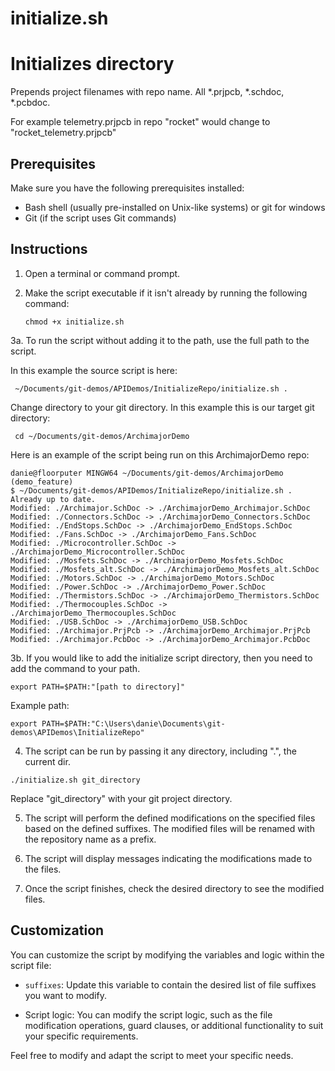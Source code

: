 # initialize.sh

# Initializes directory

Prepends project filenames with repo name. All *.prjpcb, *.schdoc, *.pcbdoc.

For example telemetry.prjpcb in repo "rocket" would change to "rocket_telemetry.prjpcb"

## Prerequisites

Make sure you have the following prerequisites installed:

- Bash shell (usually pre-installed on Unix-like systems) or git for windows
- Git (if the script uses Git commands)

## Instructions

1. Open a terminal or command prompt.

2. Make the script executable if it isn't already by running the following command:
    ```
    chmod +x initialize.sh
    ```

3a. To run the script without adding it to the path, use the full path to the script. 

In this example the source script is here:
``` 
 ~/Documents/git-demos/APIDemos/InitializeRepo/initialize.sh . 
```

Change directory to your git directory. In this example this is our target git directory:

``` 
 cd ~/Documents/git-demos/ArchimajorDemo
```

Here is an example of the script being run on this ArchimajorDemo repo:
``` 
danie@floorputer MINGW64 ~/Documents/git-demos/ArchimajorDemo (demo_feature)
$ ~/Documents/git-demos/APIDemos/InitializeRepo/initialize.sh .
Already up to date.
Modified: ./Archimajor.SchDoc -> ./ArchimajorDemo_Archimajor.SchDoc
Modified: ./Connectors.SchDoc -> ./ArchimajorDemo_Connectors.SchDoc
Modified: ./EndStops.SchDoc -> ./ArchimajorDemo_EndStops.SchDoc
Modified: ./Fans.SchDoc -> ./ArchimajorDemo_Fans.SchDoc
Modified: ./Microcontroller.SchDoc -> ./ArchimajorDemo_Microcontroller.SchDoc
Modified: ./Mosfets.SchDoc -> ./ArchimajorDemo_Mosfets.SchDoc
Modified: ./Mosfets_alt.SchDoc -> ./ArchimajorDemo_Mosfets_alt.SchDoc
Modified: ./Motors.SchDoc -> ./ArchimajorDemo_Motors.SchDoc
Modified: ./Power.SchDoc -> ./ArchimajorDemo_Power.SchDoc
Modified: ./Thermistors.SchDoc -> ./ArchimajorDemo_Thermistors.SchDoc
Modified: ./Thermocouples.SchDoc -> ./ArchimajorDemo_Thermocouples.SchDoc
Modified: ./USB.SchDoc -> ./ArchimajorDemo_USB.SchDoc
Modified: ./Archimajor.PrjPcb -> ./ArchimajorDemo_Archimajor.PrjPcb
Modified: ./Archimajor.PcbDoc -> ./ArchimajorDemo_Archimajor.PcbDoc
```


3b. If you would like to add the initialize script directory, then you need to add the command to your path.
``` 
export PATH=$PATH:"[path to directory]"
```

Example path:
``` 
export PATH=$PATH:"C:\Users\danie\Documents\git-demos\APIDemos\InitializeRepo"
```

4. The script can be run by passing it any directory, including ".", the current dir.
```
./initialize.sh git_directory
```
Replace "git_directory" with your git project directory.

5. The script will perform the defined modifications on the specified files based on the defined suffixes. The modified files will be renamed with the repository name as a prefix.

6. The script will display messages indicating the modifications made to the files.

7. Once the script finishes, check the desired directory to see the modified files.

## Customization

You can customize the script by modifying the variables and logic within the script file:

- `suffixes`: Update this variable to contain the desired list of file suffixes you want to modify.


- Script logic: You can modify the script logic, such as the file modification operations, guard clauses, or additional functionality to suit your specific requirements.

Feel free to modify and adapt the script to meet your specific needs.
